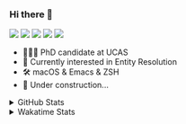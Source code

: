 ### Hi there 👋

[![](https://img.shields.io/badge/-Email-325180?logo=maildotru&logoColor=white&style=flat-square)](mailto:hi@wang.tianshu.me)
[![](https://img.shields.io/badge/-GitHub-black?logo=GitHub&style=flat-square)](https://github.com/tshu-w)
[![](https://img.shields.io/badge/-Telegram-26a5e4?labelColor=fafafa&logo=telegram&style=flat-square)](https://t.me/tshu_w) 
[![](https://img.shields.io/badge/-Twitter-1da1f2?logo=Twitter&logoColor=white&style=flat-square)](https://twitter.com/tshu_w)
[![](https://komarev.com/ghpvc/?username=tshu-w&color=blueviolet&style=flat-square)]()



- 🧑🏻‍🎓 PhD candidate at UCAS
- 🔭 Currently interested in Entity Resolution
- 🛠 macOS & Emacs & ZSH
- 🚧 Under construction...

<details>

<summary>GitHub Stats</summary>

![Tianshu's GitHub stats](https://github-readme-stats.vercel.app/api?username=tshu-w&show_icons=true&theme=buefy&count_private=true)
  
</details>


<details>
  <summary>Wakatime Stats</summary>

  Currently, files accessed by tramp cannot be tracked by wakatime, see https://github.com/wakatime/wakatime-mode/issues/27
  <br>
  
<!--START_SECTION:waka-->
![Code Time](http://img.shields.io/badge/Code%20Time-6%2C197%20hrs%2055%20mins-blue)

**I'm an Early 🐤** 

```text
🌞 Morning    71 commits     ████░░░░░░░░░░░░░░░░░░░░░   15.81% 
🌆 Daytime    234 commits    █████████████░░░░░░░░░░░░   52.12% 
🌃 Evening    129 commits    ███████░░░░░░░░░░░░░░░░░░   28.73% 
🌙 Night      15 commits     ░░░░░░░░░░░░░░░░░░░░░░░░░   3.34%

```
📅 **I'm Most Productive on Tuesday** 

```text
Monday       70 commits     ████░░░░░░░░░░░░░░░░░░░░░   15.59% 
Tuesday      89 commits     █████░░░░░░░░░░░░░░░░░░░░   19.82% 
Wednesday    59 commits     ███░░░░░░░░░░░░░░░░░░░░░░   13.14% 
Thursday     46 commits     ██░░░░░░░░░░░░░░░░░░░░░░░   10.24% 
Friday       71 commits     ████░░░░░░░░░░░░░░░░░░░░░   15.81% 
Saturday     62 commits     ███░░░░░░░░░░░░░░░░░░░░░░   13.81% 
Sunday       52 commits     ███░░░░░░░░░░░░░░░░░░░░░░   11.58%

```


📊 **This Week I Spent My Time On** 

```text
💬 Programming Languages: 
sh                       12 hrs 22 mins      █████████████████████████   100.0%

🔥 Editors: 
Zsh                      12 hrs 22 mins      █████████████████████████   100.0%

🐱‍💻 Projects: 
Terminal                 6 hrs 7 mins        ████████████░░░░░░░░░░░░░   49.42% 
universal-blocker        5 hrs 58 mins       ████████████░░░░░░░░░░░░░   48.3% 
dotfiles                 16 mins             ░░░░░░░░░░░░░░░░░░░░░░░░░   2.21% 
luna-pinyin              0 secs              ░░░░░░░░░░░░░░░░░░░░░░░░░   0.05% 
plum                     0 secs              ░░░░░░░░░░░░░░░░░░░░░░░░░   0.02%

💻 Operating System: 
Linux                    9 hrs 50 mins       ███████████████████░░░░░░   79.46% 
Mac                      2 hrs 32 mins       █████░░░░░░░░░░░░░░░░░░░░   20.54%

```

**I Mostly Code in Python** 

```text
Python                   11 repos            ████████████░░░░░░░░░░░░░   50.0% 
HTML                     2 repos             ██░░░░░░░░░░░░░░░░░░░░░░░   9.09% 
Emacs Lisp               2 repos             ██░░░░░░░░░░░░░░░░░░░░░░░   9.09% 
JavaScript               2 repos             ██░░░░░░░░░░░░░░░░░░░░░░░   9.09% 
TeX                      2 repos             ██░░░░░░░░░░░░░░░░░░░░░░░   9.09%

```



 Last Updated on 19/01/2023 08:06:41 UTC
<!--END_SECTION:waka-->
</details>
